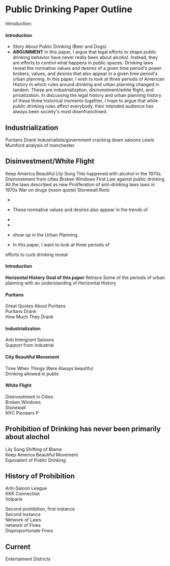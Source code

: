 # Public Drinking Paper Outline


Introduction: 

#### Introduction
* Story About Public Drinking (Beer and Dogs) 
* **ARGUMMENT** In this paper, I argue that legal efforts to shape public drinking behavior have never really been about alcohol. Instead, they are efforts to control what happens in public spaces. Drinking laws reveal the normative values and desires of a given time period's power brokers, values, and desires that also appear in a given time period's urban planning.  In this paper, I wish to look at three periods of American History in which rules around drinking and urban planning changed in tandem. These are industrialization, disinvestment/white flight, and privatization. In discussing the legal history and urban planning history of these three historical moments together, I hope to argue that while public drinking rules affect everybody, their intended audience has always been society's most disenfranchised. 

## Industrialization
Puritans Drank
Industrialists/government cracking down saloons
Lewis Mumford analysis of manchester

## Disinvestment/White Flight
Keep America Beautiful
Lily Song
This happened with alcohol in the 1970s. 
Disinvestment from cities
Broken Windows
First Law against public drinking 
All the laws described as new
Proliferation of anti-drinking laws laws in 1970s
War on drugs (nixon quote)
Stonewall Riots






* 
* These normative values and desires also appear in the trends of 
* 
*  
*    show up in the Urban Planning.


* In this paper, I want to look at three periods of 

efforts to curb drinking reveal 


#### Introduction
**Horizontal History** 
**Goal of this paper** Retrace Some of the periods of urban planning with an understanding of Horizontal History 



#### Puritans
Great Quotes About Puritans  
Puritans Drank  
How Much They Drank  


#### Industrialization
Anti Immigrant Saloons  
Support from industrial  

#### City Beautiful Movement
Time When Things Were Always beautiful  
Drinking allowed in public  

#### White Flight
Disinvestment in Cities  
Broken Windows   
Stonewall  
NYC Pioneers P   

## Prohibition of Drinking has never been primarily about alochol
Lily Song Shifting of Blame  
Keep America Beautiful Movement  
Equivalent of Public Drinking   

## History of Prohibition
Anti-Saloon League  
KKK Connection  
Volparis  

Second prohibition, first instance  
Second Instance  
Network of Laws  
network of Fines  
Disproportionate Fines  


## Current 
Entertaiment Districts


